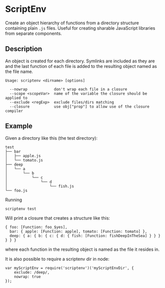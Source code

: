 # ScriptEnv

Create an object hierarchy of functions from a directory structure containing
plain `.js` files.  Useful for creating sharable JavaScript libraries from
separate components.

## Description

An object is created for each directory.  Symlinks are included as they are and
the last function of each file is added to the resulting object named as the
file name.

    Usage: scriptenv <dirname> [options]
    
      --nowrap            don't wrap each file in a closure
      --scope <scopeVar>  name of the variable the closure should be applied to
      --exclude <regExp>  exclude files/dirs matching
      --closure           use obj["prop"] to allow use of the closure compiler
    

## Example

Given a directory like this (the test directory):

    test
    ├── bar
    │   ├── apple.js
    │   └── tomato.js
    ├── deep
    │   └── a
    │       └── b
    │           └── c
    │               └── d
    │                   └── fish.js
    └── foo.js

Running

    scriptenv test

Will print a closure that creates a structure like this:

    { foo: [Function: foo_$yes],
      bar: { apple: [Function: apple], tomato: [Function: tomato] },
      deep: { a: { b: { c: { d: { fish: [Function: fishDeepInTheSea] } } } } } }

where each function in the resulting object is named as the file it resides in.

It is also possible to require a scriptenv dir in node:

    var myScriptEnv = require('scriptenv')('myScriptEnvDir', {
        exclude: /deep/,
        nowrap: true
    });
